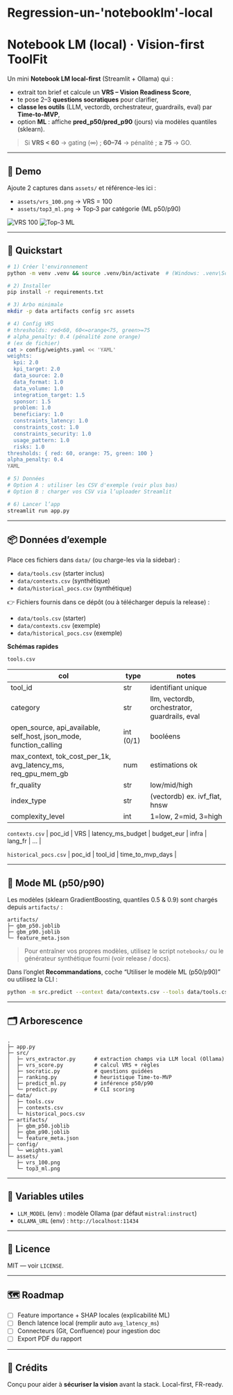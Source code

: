 # Regression-un-'notebooklm'-local

# Notebook LM (local) · Vision-first ToolFit

Un mini **Notebook LM local-first** (Streamlit + Ollama) qui :

- extrait ton brief et calcule un **VRS – Vision Readiness Score**,
- te pose 2–3 **questions socratiques** pour clarifier,
- **classe les outils** (LLM, vectordb, orchestrateur, guardrails, eval) par **Time-to-MVP**,
- option **ML** : affiche **pred_p50/pred_p90** (jours) via modèles quantiles (sklearn).

> Si **VRS < 60** → gating (∞) ; **60–74** → pénalité ; **≥ 75** → GO.

---

## 👀 Demo

Ajoute 2 captures dans `assets/` et référence-les ici :

- `assets/vrs_100.png` → VRS = 100
- `assets/top3_ml.png` → Top‑3 par catégorie (ML p50/p90)

![VRS 100](assets/vrs_100.png)
![Top-3 ML](assets/top3_ml.png)

---

## 🚀 Quickstart

```bash
# 1) Créer l'environnement
python -m venv .venv && source .venv/bin/activate  # (Windows: .venv\Scripts\activate)

# 2) Installer
pip install -r requirements.txt

# 3) Arbo minimale
mkdir -p data artifacts config src assets

# 4) Config VRS
# thresholds: red<60, 60<=orange<75, green>=75
# alpha_penalty: 0.4 (pénalité zone orange)
# (ex de fichier)
cat > config/weights.yaml << 'YAML'
weights:
  kpi: 2.0
  kpi_target: 2.0
  data_source: 2.0
  data_format: 1.0
  data_volume: 1.0
  integration_target: 1.5
  sponsor: 1.5
  problem: 1.0
  beneficiary: 1.0
  constraints_latency: 1.0
  constraints_cost: 1.0
  constraints_security: 1.0
  usage_pattern: 1.0
  risks: 1.0
thresholds: { red: 60, orange: 75, green: 100 }
alpha_penalty: 0.4
YAML

# 5) Données
# Option A : utiliser les CSV d'exemple (voir plus bas)
# Option B : charger vos CSV via l’uploader Streamlit

# 6) Lancer l’app
streamlit run app.py
```

---

## 📦 Données d’exemple

Place ces fichiers dans `data/` (ou charge-les via la sidebar) :

- `data/tools.csv` (starter inclus)
- `data/contexts.csv` (synthétique)
- `data/historical_pocs.csv` (synthétique)

👉 Fichiers fournis dans ce dépôt (ou à télécharger depuis la release) :

- `data/tools.csv` (starter)
- `data/contexts.csv` (exemple)
- `data/historical_pocs.csv` (exemple)

**Schémas rapides**

`tools.csv`

| col                                                          | type      | notes                                         |
| ------------------------------------------------------------ | --------- | --------------------------------------------- |
| tool_id                                                      | str       | identifiant unique                            |
| category                                                     | str       | llm, vectordb, orchestrator, guardrails, eval |
| open_source, api_available, self_host, json_mode, function_calling | int (0/1) | booléens                                      |
| max_context, tok_cost_per_1k, avg_latency_ms, req_gpu_mem_gb | num       | estimations ok                                |
| fr_quality                                                   | str       | low/mid/high                                  |
| index_type                                                   | str       | (vectordb) ex. ivf_flat, hnsw                 |
| complexity_level                                             | int       | 1=low, 2=mid, 3=high                          |

`contexts.csv`
| poc_id | VRS | latency_ms_budget | budget_eur | infra | lang_fr | … |

`historical_pocs.csv`
| poc_id | tool_id | time_to_mvp_days |

---

## 🧠 Mode ML (p50/p90)

Les modèles (sklearn GradientBoosting, quantiles 0.5 & 0.9) sont chargés depuis `artifacts/` :

```
artifacts/
├─ gbm_p50.joblib
├─ gbm_p90.joblib
└─ feature_meta.json
```

> Pour entraîner vos propres modèles, utilisez le script `notebooks/` ou le générateur synthétique fourni (voir release / docs).

Dans l’onglet **Recommandations**, coche “Utiliser le modèle ML (p50/p90)” ou utilisez la CLI :

```bash
python -m src.predict --context data/contexts.csv --tools data/tools.csv --poc_id POC001 --topk 3
```

---

## 🗂️ Arborescence

```
.
├─ app.py
├─ src/
│  ├─ vrs_extractor.py      # extraction champs via LLM local (Ollama)
│  ├─ vrs_score.py          # calcul VRS + règles
│  ├─ socratic.py           # questions guidées
│  ├─ ranking.py            # heuristique Time-to-MVP
│  ├─ predict_ml.py         # inférence p50/p90
│  └─ predict.py            # CLI scoring
├─ data/
│  ├─ tools.csv
│  ├─ contexts.csv
│  └─ historical_pocs.csv
├─ artifacts/
│  ├─ gbm_p50.joblib
│  ├─ gbm_p90.joblib
│  └─ feature_meta.json
├─ config/
│  └─ weights.yaml
└─ assets/
   ├─ vrs_100.png
   └─ top3_ml.png
```

---

## 🔧 Variables utiles

- `LLM_MODEL` (env) : modèle Ollama (par défaut `mistral:instruct`)
- `OLLAMA_URL` (env) : `http://localhost:11434`

---

## 📜 Licence

MIT — voir `LICENSE`.

---

## 🗺️ Roadmap

- [ ] Feature importance + SHAP locales (explicabilité ML)  
- [ ] Bench latence local (remplir auto `avg_latency_ms`)  
- [ ] Connecteurs (Git, Confluence) pour ingestion doc  
- [ ] Export PDF du rapport

---

## 🙌 Crédits

Conçu pour aider à **sécuriser la vision** avant la stack. Local-first, FR-ready.
